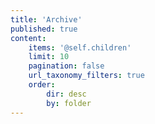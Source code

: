 ```yaml
---
title: 'Archive'
published: true
content:
    items: '@self.children'
    limit: 10
    pagination: false
    url_taxonomy_filters: true
    order:
        dir: desc
        by: folder
---
```


